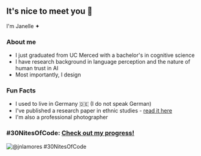## It's nice to meet you 💌
I'm Janelle ✦

### About me
- I just graduated from UC Merced with a bachelor's in cognitive science
- I have research background in language perception and the nature of human trust in AI
- Most importantly, I design

### Fun Facts
- I used to live in Germany 🇩🇪
(I do not speak German) 
- I've published a research paper in ethnic studies - [read it here](https://bit.ly/jpimmigration)
- I'm also a professional photographer


### #30NitesOfCode:  [Check out my progress!](https://www.codedex.io/@jnlamores/30-nites-of-code)  
  ![@jnlamores #30NitesOfCode](https://www.codedex.io/api/petStatus?user=jnlamores)
<!--
**jnlamores/jnlamores** is a ✨ _special_ ✨ repository because its `README.md` (this file) appears on your GitHub profile.

Here are some ideas to get you started:

- 🔭 I’m currently working on ...
- 🌱 I’m currently learning ...
- 👯 I’m looking to collaborate on ...
- 🤔 I’m looking for help with ...
- 💬 Ask me about ...
- 📫 How to reach me: ...
- 😄 Pronouns: ...
- ⚡ Fun fact: ...
-->

